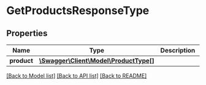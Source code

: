 # GetProductsResponseType

## Properties
Name | Type | Description | Notes
------------ | ------------- | ------------- | -------------
**product** | [**\Swagger\Client\Model\ProductType[]**](ProductType.md) |  | [optional] 

[[Back to Model list]](../README.md#documentation-for-models) [[Back to API list]](../README.md#documentation-for-api-endpoints) [[Back to README]](../README.md)


